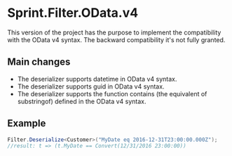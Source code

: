Sprint.Filter.OData.v4
===================

This version of the project has the purpose to implement the compatibility with the OData v4 syntax.
The backward compatibility it's not fully granted.

## Main changes

* The deserializer supports datetime in OData v4 syntax.
* The deserializer supports guid in OData v4 syntax.
* The deserializer supports the function contains (the equivalent of substringof) defined in the OData v4 syntax.

## Example

 ```csharp 
 Filter.Deserialize<Customer>("MyDate eq 2016-12-31T23:00:00.000Z");
//result: t => (t.MyDate == Convert(12/31/2016 23:00:00))
